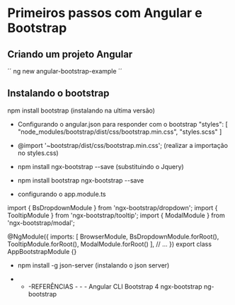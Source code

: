 # Primeiros passos com Angular e Bootstrap
 
 ## Criando um projeto Angular
 ´´ ng new angular-bootstrap-example ´´
 
 ## Instalando o bootstrap
 npm install bootstrap (instalando na ultima versão)

 - Configurando o  angular.json para responder com o bootstrap
"styles": [
  "node_modules/bootstrap/dist/css/bootstrap.min.css",
  "styles.scss"
]

 - @import '~bootstrap/dist/css/bootstrap.min.css'; (realizar a importação no styles.css)

 - npm install ngx-bootstrap --save (substituindo o Jquery)
 - npm install bootstrap ngx-bootstrap --save

 - configurando o app.module.ts

import { BsDropdownModule } from 'ngx-bootstrap/dropdown';
import { TooltipModule } from 'ngx-bootstrap/tooltip';
import { ModalModule } from 'ngx-bootstrap/modal';

@NgModule({
  imports: [
    BrowserModule,
    BsDropdownModule.forRoot(),
    TooltipModule.forRoot(),
    ModalModule.forRoot()
  ],
  // ...
})
export class AppBootstrapModule {}

 - npm install -g json-server (instalando o json server)

 - - -REFERÊNCIAS - - -
    Angular CLI
    Bootstrap 4
    ngx-bootstrap
    ng-bootstrap

